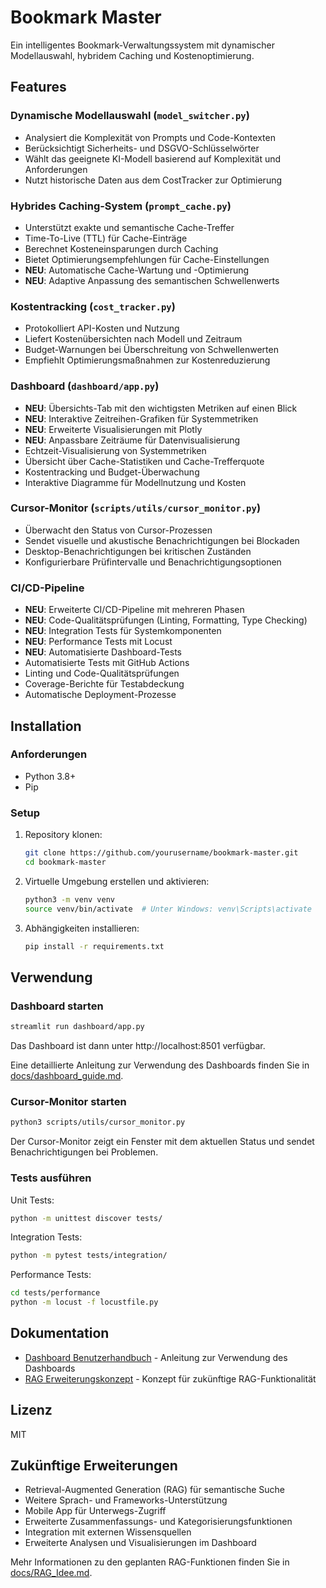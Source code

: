 # Bookmark Master

Ein intelligentes Bookmark-Verwaltungssystem mit dynamischer Modellauswahl, hybridem Caching und Kostenoptimierung.

## Features

### Dynamische Modellauswahl (`model_switcher.py`)
- Analysiert die Komplexität von Prompts und Code-Kontexten
- Berücksichtigt Sicherheits- und DSGVO-Schlüsselwörter
- Wählt das geeignete KI-Modell basierend auf Komplexität und Anforderungen
- Nutzt historische Daten aus dem CostTracker zur Optimierung

### Hybrides Caching-System (`prompt_cache.py`)
- Unterstützt exakte und semantische Cache-Treffer
- Time-To-Live (TTL) für Cache-Einträge
- Berechnet Kosteneinsparungen durch Caching
- Bietet Optimierungsempfehlungen für Cache-Einstellungen
- **NEU**: Automatische Cache-Wartung und -Optimierung
- **NEU**: Adaptive Anpassung des semantischen Schwellenwerts

### Kostentracking (`cost_tracker.py`)
- Protokolliert API-Kosten und Nutzung
- Liefert Kostenübersichten nach Modell und Zeitraum
- Budget-Warnungen bei Überschreitung von Schwellenwerten
- Empfiehlt Optimierungsmaßnahmen zur Kostenreduzierung

### Dashboard (`dashboard/app.py`)
- **NEU**: Übersichts-Tab mit den wichtigsten Metriken auf einen Blick
- **NEU**: Interaktive Zeitreihen-Grafiken für Systemmetriken
- **NEU**: Erweiterte Visualisierungen mit Plotly
- **NEU**: Anpassbare Zeiträume für Datenvisualisierung
- Echtzeit-Visualisierung von Systemmetriken
- Übersicht über Cache-Statistiken und Cache-Trefferquote
- Kostentracking und Budget-Überwachung
- Interaktive Diagramme für Modellnutzung und Kosten

### Cursor-Monitor (`scripts/utils/cursor_monitor.py`)
- Überwacht den Status von Cursor-Prozessen
- Sendet visuelle und akustische Benachrichtigungen bei Blockaden
- Desktop-Benachrichtigungen bei kritischen Zuständen
- Konfigurierbare Prüfintervalle und Benachrichtigungsoptionen

### CI/CD-Pipeline
- **NEU**: Erweiterte CI/CD-Pipeline mit mehreren Phasen
- **NEU**: Code-Qualitätsprüfungen (Linting, Formatting, Type Checking)
- **NEU**: Integration Tests für Systemkomponenten
- **NEU**: Performance Tests mit Locust
- **NEU**: Automatisierte Dashboard-Tests
- Automatisierte Tests mit GitHub Actions
- Linting und Code-Qualitätsprüfungen
- Coverage-Berichte für Testabdeckung
- Automatische Deployment-Prozesse

## Installation

### Anforderungen
- Python 3.8+
- Pip

### Setup

1. Repository klonen:
   ```bash
   git clone https://github.com/yourusername/bookmark-master.git
   cd bookmark-master
   ```

2. Virtuelle Umgebung erstellen und aktivieren:
   ```bash
   python3 -m venv venv
   source venv/bin/activate  # Unter Windows: venv\Scripts\activate
   ```

3. Abhängigkeiten installieren:
   ```bash
   pip install -r requirements.txt
   ```

## Verwendung

### Dashboard starten

```bash
streamlit run dashboard/app.py
```

Das Dashboard ist dann unter http://localhost:8501 verfügbar.

Eine detaillierte Anleitung zur Verwendung des Dashboards finden Sie in [docs/dashboard_guide.md](docs/dashboard_guide.md).

### Cursor-Monitor starten

```bash
python3 scripts/utils/cursor_monitor.py
```

Der Cursor-Monitor zeigt ein Fenster mit dem aktuellen Status und sendet Benachrichtigungen bei Problemen.

### Tests ausführen

Unit Tests:
```bash
python -m unittest discover tests/
```

Integration Tests:
```bash
python -m pytest tests/integration/
```

Performance Tests:
```bash
cd tests/performance
python -m locust -f locustfile.py
```

## Dokumentation

- [Dashboard Benutzerhandbuch](docs/dashboard_guide.md) - Anleitung zur Verwendung des Dashboards
- [RAG Erweiterungskonzept](docs/RAG_Idee.md) - Konzept für zukünftige RAG-Funktionalität

## Lizenz

MIT

## Zukünftige Erweiterungen

- Retrieval-Augmented Generation (RAG) für semantische Suche
- Weitere Sprach- und Frameworks-Unterstützung
- Mobile App für Unterwegs-Zugriff
- Erweiterte Zusammenfassungs- und Kategorisierungsfunktionen
- Integration mit externen Wissensquellen
- Erweiterte Analysen und Visualisierungen im Dashboard

Mehr Informationen zu den geplanten RAG-Funktionen finden Sie in [docs/RAG_Idee.md](docs/RAG_Idee.md).
